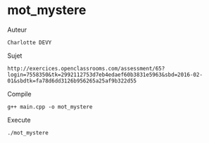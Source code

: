 # mot_mystere

Auteur

	Charlotte DEVY

Sujet

	http://exercices.openclassrooms.com/assessment/65?login=7558350&tk=2992112753d7eb4edaef60b3831e5963&sbd=2016-02-01&sbdtk=fa78d6dd3126b956265a25af9b322d55


Compile

	g++ main.cpp -o	mot_mystere

Execute

	./mot_mystere
